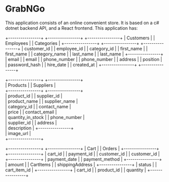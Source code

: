# GrabNGo
This application consists of an online convenient store. It is based on a c# dotnet backend API, and a React frontend. 
This application has:

+----------------+        +----------------+        +----------------+
|    Customers   |        |   Employees    |        |   Categories   |
+----------------+        +----------------+        +----------------+
| customer_id    |        | employee_id    |        | category_id    |
| first_name     |        | first_name     |        | category_name  |
| last_name      |        | last_name      |        +----------------+
| email          |        | email          |
| phone_number   |        | phone_number   |
| address        |        | position       |
| password_hash  |        | hire_date      |
| created_at     |        +----------------+
+----------------+

+----------------+        +----------------+                          
|    Products    |        |    Suppliers   |        
+----------------+        +----------------+                          
| product_id     |        | supplier_id    |                          
| product_name   |        | supplier_name  |                          
| category_id    |        | contact_name   |                          
| price          |        | contact_email  |                          
| quantity_in_stock |     | phone_number   |                          
| supplier_id    |        | address        |        
| description    |        +----------------+                          
| image_url      |                                                    
+----------------+                                                    

+----------------+                                  +----------------+
|     Cart       |                                  |     Orders     |
+----------------+                                  +----------------+
| cart_id        |                                  | payment_id     |
| customer_id    |                                  | customer_id    |
+----------------+                                  | payment_date   |
                                                    | payment_method |
+----------------+                                  | amount         |
|   CartItems    |                                  | shippingAddress |
+----------------+                                  | status         |
| cart_item_id   |                                  +----------------+
| cart_id        |
| product_id     |
| quantity       |
+----------------+
